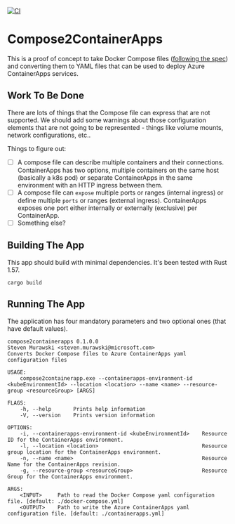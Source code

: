 [![CI](https://github.com/smurawski/compose2containerapps/actions/workflows/build.yml/badge.svg)](https://github.com/smurawski/compose2containerapps/actions/workflows/build.yml)

# Compose2ContainerApps

This is a proof of concept to take Docker Compose files ([following the spec](https://github.com/compose-spec/compose-spec/blob/master/spec.md)) and converting them to YAML files that can be used to deploy Azure ContainerApps services.

## Work To Be Done 

There are lots of things that the Compose file can express that are not supported.  We should add some warnings about those configuration elements that are not going to be represented - things like volume mounts, network configurations, etc..

Things to figure out:

- [ ] A compose file can describe multiple containers and their connections.  ContainerApps has two options, multiple containers on the same host (basically a k8s pod) or separate ContainerApps in the same environment with an HTTP ingress between them.
- [ ] A compose file can `expose` multiple ports or ranges (internal ingress) or define multiple `ports` or ranges (external ingress).  ContainerApps exposes one port either internally or externally (exclusive) per ContainerApp.
- [ ] Something else?

## Building The App

This app should build with minimal dependencies.  It's been tested with Rust 1.57.

`cargo build`

## Running The App

The application has four mandatory parameters and two optional ones (that have default values).

```
compose2containerapps 0.1.0.0
Steven Murawski <steven.murawski@microsoft.com>
Converts Docker Compose files to Azure ContainerApps yaml configuration files

USAGE:
    compose2containerapp.exe --containerapps-environment-id <kubeEnvironmentId> --location <location> --name <name> --resource-group <resourceGroup> [ARGS]

FLAGS:
    -h, --help       Prints help information
    -V, --version    Prints version information

OPTIONS:
    -i, --containerapps-environment-id <kubeEnvironmentId>    Resource ID for the ContainerApps environment.
    -l, --location <location>                                 Resource group location for the ContainerApps environment.
    -n, --name <name>                                         Resource Name for the ContainerApps revision.
    -g, --resource-group <resourceGroup>                      Resource Group for the ContainerApps environment.

ARGS:
    <INPUT>     Path to read the Docker Compose yaml configuration file. [default: ./docker-compose.yml]
    <OUTPUT>    Path to write the Azure ContainerApps yaml configuration file. [default: ./containerapps.yml]
```
